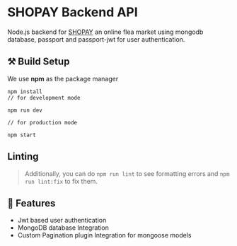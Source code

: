 # SHOPAY Backend API


Node.js backend for [SHOPAY](https://shopay-store.netlify.app) an online flea market using mongodb database, passport and passport-jwt for user authentication.


## ⚒️ Build Setup 

We use **npm** as the package manager

```
npm install
// for development mode

npm run dev

// for production mode

npm start
```

## Linting

> Additionally, you can do `npm run lint` to see formatting errors
> and `npm run lint:fix` to fix them.


## 📙 Features
- Jwt based user authentication
- MongoDB database Integration
- Custom Pagination plugin Integration for mongoose models


